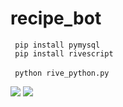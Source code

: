 # recipe_bot


<code> pip install pymysql</code></br>
<code> pip install rivescript </code></br>
<code> python rive_python.py</code>


<image src = "https://github.com/jinhalim/recipe_bot/blob/master/test_image.PNG">
<image src = "https://github.com/jinhalim/recipe_bot/blob/master/food_recipe%EA%B5%AC%ED%98%84.PNG">
